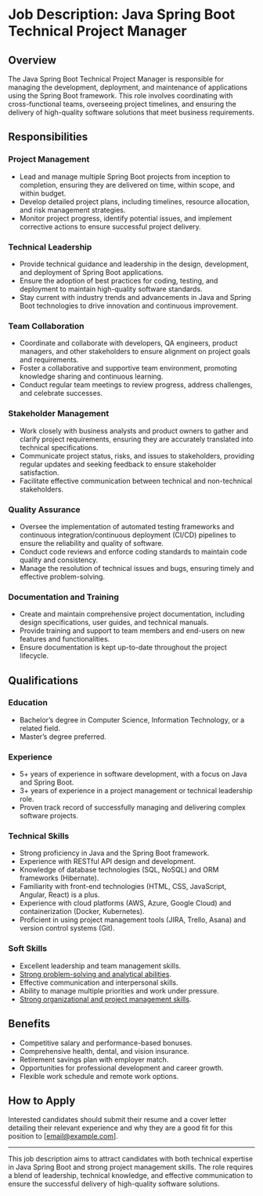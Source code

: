 # Job Description: Java Spring Boot Technical Project Manager

## Overview

The Java Spring Boot Technical Project Manager is responsible for managing the development, deployment, and maintenance of applications using the Spring Boot framework. This role involves coordinating with cross-functional teams, overseeing project timelines, and ensuring the delivery of high-quality software solutions that meet business requirements.

## Responsibilities

### Project Management
- Lead and manage multiple Spring Boot projects from inception to completion, ensuring they are delivered on time, within scope, and within budget.
- Develop detailed project plans, including timelines, resource allocation, and risk management strategies.
- Monitor project progress, identify potential issues, and implement corrective actions to ensure successful project delivery.

### Technical Leadership
- Provide technical guidance and leadership in the design, development, and deployment of Spring Boot applications.
- Ensure the adoption of best practices for coding, testing, and deployment to maintain high-quality software standards.
- Stay current with industry trends and advancements in Java and Spring Boot technologies to drive innovation and continuous improvement.

### Team Collaboration
- Coordinate and collaborate with developers, QA engineers, product managers, and other stakeholders to ensure alignment on project goals and requirements.
- Foster a collaborative and supportive team environment, promoting knowledge sharing and continuous learning.
- Conduct regular team meetings to review progress, address challenges, and celebrate successes.

### Stakeholder Management
- Work closely with business analysts and product owners to gather and clarify project requirements, ensuring they are accurately translated into technical specifications.
- Communicate project status, risks, and issues to stakeholders, providing regular updates and seeking feedback to ensure stakeholder satisfaction.
- Facilitate effective communication between technical and non-technical stakeholders.

### Quality Assurance
- Oversee the implementation of automated testing frameworks and continuous integration/continuous deployment (CI/CD) pipelines to ensure the reliability and quality of software.
- Conduct code reviews and enforce coding standards to maintain code quality and consistency.
- Manage the resolution of technical issues and bugs, ensuring timely and effective problem-solving.

### Documentation and Training
- Create and maintain comprehensive project documentation, including design specifications, user guides, and technical manuals.
- Provide training and support to team members and end-users on new features and functionalities.
- Ensure documentation is kept up-to-date throughout the project lifecycle.

## Qualifications

### Education
- Bachelor’s degree in Computer Science, Information Technology, or a related field.
- Master’s degree preferred.

### Experience
- 5+ years of experience in software development, with a focus on Java and Spring Boot.
- 3+ years of experience in a project management or technical leadership role.
- Proven track record of successfully managing and delivering complex software projects.

### Technical Skills
- Strong proficiency in Java and the Spring Boot framework.
- Experience with RESTful API design and development.
- Knowledge of database technologies (SQL, NoSQL) and ORM frameworks (Hibernate).
- Familiarity with front-end technologies (HTML, CSS, JavaScript, Angular, React) is a plus.
- Experience with cloud platforms (AWS, Azure, Google Cloud) and containerization (Docker, Kubernetes).
- Proficient in using project management tools (JIRA, Trello, Asana) and version control systems (Git).

### Soft Skills
- Excellent leadership and team management skills.
- [Strong problem-solving and analytical abilities](strong-problem-solving-and-analytical-abilities.md).
- Effective communication and interpersonal skills.
- Ability to manage multiple priorities and work under pressure.
- [Strong organizational and project management skills](organizational-and-project-management-skills.md).

## Benefits
- Competitive salary and performance-based bonuses.
- Comprehensive health, dental, and vision insurance.
- Retirement savings plan with employer match.
- Opportunities for professional development and career growth.
- Flexible work schedule and remote work options.

## How to Apply
Interested candidates should submit their resume and a cover letter detailing their relevant experience and why they are a good fit for this position to [email@example.com].

---

This job description aims to attract candidates with both technical expertise in Java Spring Boot and strong project management skills. The role requires a blend of leadership, technical knowledge, and effective communication to ensure the successful delivery of high-quality software solutions.

